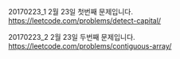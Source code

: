 ﻿20170223_1
2월 23일 첫번째 문제입니다.
https://leetcode.com/problems/detect-capital/

20170223_2
2월 23일 두번째 문제입니다.
https://leetcode.com/problems/contiguous-array/
